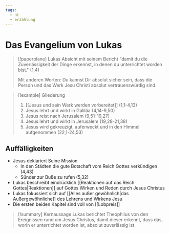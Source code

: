 ```yaml
---
tags:
  - nt
  - erzählung
---
```

# Das Evangelium von Lukas

> [!paperplane] Lukas Absicht mit seinem Bericht
> "damit du die Zuverlässigkeit der Dinge erkennst, in denen du unterrichtet worden bist." (1,4)
> 
> Mit anderen Worten: Du kannst Dir absolut sicher sein, dass die Person und das Werk Jesu Christi absolut vertrauenswürdig sind.

> [!example] Gliederung
> 1. [[Jesus und sein Werk werden vorbereitet]] (1,1-4,13)
> 2. Jesus lehrt und wirkt in Galiläa (4,14-9,50)
> 3. Jesus reist nach Jerusalem (9,51-19,27)
> 4. Jesus lehrt und wirkt in Jerusalem (19,28-21,38)
> 5. Jesus wird gekreuzigt, auferweckt und in den Himmel aufgenommen (22,1-24,53)

## Auffälligkeiten

- Jesus deklariert Seine Mission
	- In den Städten die gute Botschaft vom Reich Gottes verkündigen (4,43)
	- Sünder zur Buße zu rufen (5,32)
- Lukas beschreibt eindrücklich [[Reaktionen auf das Reich Gottes|Reaktionen]] auf Gottes Wirken und Reden durch Jesus Christus
- Lukas fokussiert sich auf [[Alles außer gewöhnlich|das Außergewöhnliche]] des Lehrens und Wirkens Jesu
- Die ersten beiden Kapitel sind voll von [[Lobpreis]]

> [!summary] Kernaussage
> Lukas berichtet Theophilus von den Ereignissen rund um Jesus Christus, damit dieser erkennt, dass das, worin er unterrichtet worden ist, absolut zuverlässig ist.

